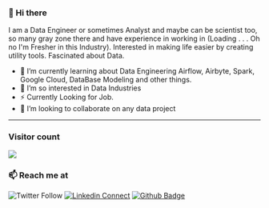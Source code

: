 ### 👋 Hi there 
I am a Data Engineer or sometimes Analyst and maybe can be scientist too, so many gray zone there and have experience in working in (Loading . . .  Oh no I'm Fresher in this Industry). Interested in making life easier by creating utility tools. Fascinated about Data.


- 🌱 I’m currently learning about Data Engineering Airflow, Airbyte, Spark, Google Cloud, DataBase Modeling and other things.
- 👀 I’m so interested in Data Industries
- ⚡ Currently Looking for Job.
- 💞️ I’m looking to collaborate on any data project
  
<hr />

### Visitor count
<img src="https://profile-counter.glitch.me/CharisChakim/count.svg" />

### 📫 Reach me at 
![Twitter Follow](https://img.shields.io/twitter/follow/charischak?style=social)
[![Linkedin Connect](https://img.shields.io/badge/LinkedIn-blue?logo=linkedin)](https://www.linkedin.com/in/m-charis-chakim/)
[![Github Badge](https://img.shields.io/badge/Github-black?logo=github)](https://github.com/CharisChakim)

<!---
CharisChakim/CharisChakim is a ✨ special ✨ repository because its `README.md` (this file) appears on your GitHub profile.
You can click the Preview link to take a look at your changes.
--->
